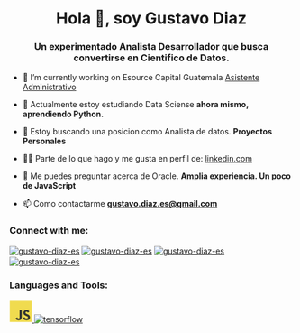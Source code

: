 <h1 align="center">Hola 👋, soy Gustavo Diaz</h1>
<h3 align="center">Un experimentado Analista Desarrollador que busca convertirse en Cientifico de Datos.</h3>

- 🔭 I’m currently working on Esource Capital Guatemala [Asistente Administrativo](esourcecapital.com)

- 🌱 Actualmente estoy estudiando Data Sciense **ahora mismo, aprendiendo Python.**

- 👯 Estoy buscando una posicion como Analista de datos. **Proyectos Personales**

- 👨‍💻 Parte de lo que hago y me gusta en perfil de: [linkedin.com](linkedin.com)

- 💬 Me puedes preguntar acerca de Oracle. **Amplia experiencia. Un poco de JavaScript**

- 📫 Como contactarme **gustavo.diaz.es@gmail.com**

<h3 align="left">Connect with me:</h3>
<p align="left">
<a href="https://linkedin.com/in/gustavo-diaz-es" target="blank"><img align="center" src="https://raw.githubusercontent.com/rahuldkjain/github-profile-readme-generator/master/src/images/icons/Social/linked-in-alt.svg" alt="gustavo-diaz-es" height="30" width="40" /></a>
<a href="https://kaggle.com/gustavo-diaz-es" target="blank"><img align="center" src="https://raw.githubusercontent.com/rahuldkjain/github-profile-readme-generator/master/src/images/icons/Social/kaggle.svg" alt="gustavo-diaz-es" height="30" width="40" /></a>
<a href="https://fb.com/gustavo-diaz-es" target="blank"><img align="center" src="https://raw.githubusercontent.com/rahuldkjain/github-profile-readme-generator/master/src/images/icons/Social/facebook.svg" alt="gustavo-diaz-es" height="30" width="40" /></a>
<a href="https://instagram.com/gustavo-diaz-es" target="blank"><img align="center" src="https://raw.githubusercontent.com/rahuldkjain/github-profile-readme-generator/master/src/images/icons/Social/instagram.svg" alt="gustavo-diaz-es" height="30" width="40" /></a>
</p>

<h3 align="left">Languages and Tools:</h3>
<p align="left"> <a href="https://developer.mozilla.org/en-US/docs/Web/JavaScript" target="_blank" rel="noreferrer"> <img src="https://raw.githubusercontent.com/devicons/devicon/master/icons/javascript/javascript-original.svg" alt="javascript" width="40" height="40"/> </a> <a href="https://www.tensorflow.org" target="_blank" rel="noreferrer"> <img src="https://www.vectorlogo.zone/logos/tensorflow/tensorflow-icon.svg" alt="tensorflow" width="40" height="40"/> </a> </p>
